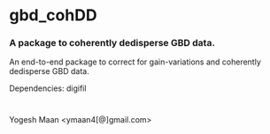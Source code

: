 # gbd_cohDD
### A package to coherently dedisperse GBD data.

An end-to-end package to correct for gain-variations and
coherently dedisperse GBD data.

Dependencies: digifil


#
Yogesh Maan  <ymaan4[@]gmail.com>
